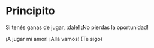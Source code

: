 # Principito
Si tenés ganas de jugar, ¡dale! ¡No pierdas la oportunidad!

¡A jugar mi amor!
¡Allá vamos! (Te sigo) 
